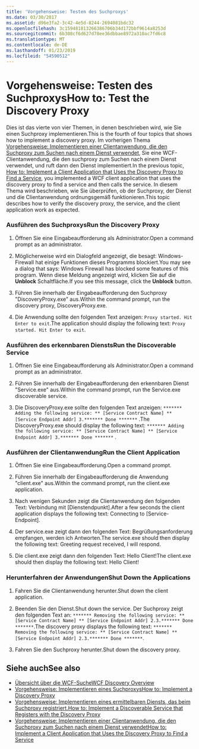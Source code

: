 ```yaml
---
title: 'Vorgehensweise: Testen des Suchproxys'
ms.date: 03/30/2017
ms.assetid: d96e3fa2-3c42-4e5d-8244-2694081bdc32
ms.openlocfilehash: 3c159481813266386706b34d172bbf9614a8253d
ms.sourcegitcommit: 6b308cf6d627d78ee36dbbae8972a310ac7fd6c8
ms.translationtype: MT
ms.contentlocale: de-DE
ms.lasthandoff: 01/23/2019
ms.locfileid: "54590512"
---
```

# <a name="how-to-test-the-discovery-proxy"></a><span data-ttu-id="894ac-102">Vorgehensweise: Testen des Suchproxys</span><span class="sxs-lookup"><span data-stu-id="894ac-102">How to: Test the Discovery Proxy</span></span>
<span data-ttu-id="894ac-103">Dies ist das vierte von vier Themen, in denen beschrieben wird, wie Sie einen Suchproxy implementieren.</span><span class="sxs-lookup"><span data-stu-id="894ac-103">This is the fourth of four topics that shows how to implement a discovery proxy.</span></span> <span data-ttu-id="894ac-104">Im vorherigen Thema [Vorgehensweise: Implementieren einer Clientanwendung, die den Suchproxy zum Suchen nach einem Dienst verwendet](../../../../docs/framework/wcf/feature-details/client-app-discovery-proxy-to-find-a-service.md), Sie eine WCF-Clientanwendung, die den suchproxy zum Suchen nach einem Dienst verwendet, und ruft dann den Dienst implementiert.</span><span class="sxs-lookup"><span data-stu-id="894ac-104">In the previous topic, [How to: Implement a Client Application that Uses the Discovery Proxy to Find a Service](../../../../docs/framework/wcf/feature-details/client-app-discovery-proxy-to-find-a-service.md), you implemented a WCF client application that uses the discovery proxy to find a service and then calls the service.</span></span> <span data-ttu-id="894ac-105">In diesem Thema wird beschrieben, wie Sie überprüfen, ob der Suchproxy, der Dienst und die Clientanwendung ordnungsgemäß funktionieren.</span><span class="sxs-lookup"><span data-stu-id="894ac-105">This topic describes how to verify the discovery proxy, the service, and the client application work as expected.</span></span>  
  
### <a name="run-the-discovery-proxy"></a><span data-ttu-id="894ac-106">Ausführen des Suchproxys</span><span class="sxs-lookup"><span data-stu-id="894ac-106">Run the Discovery Proxy</span></span>  
  
1.  <span data-ttu-id="894ac-107">Öffnen Sie eine Eingabeaufforderung als Administrator.</span><span class="sxs-lookup"><span data-stu-id="894ac-107">Open a command prompt as an administrator.</span></span>  
  
2.  <span data-ttu-id="894ac-108">Möglicherweise wird ein Dialogfeld angezeigt, die besagt: Windows-Firewall hat einige Funktionen dieses Programms blockiert.</span><span class="sxs-lookup"><span data-stu-id="894ac-108">You may see a dialog that says: Windows Firewall has blocked some features of this program.</span></span> <span data-ttu-id="894ac-109">Wenn diese Meldung angezeigt wird, klicken Sie auf die **Unblock** Schaltfläche.</span><span class="sxs-lookup"><span data-stu-id="894ac-109">If you see this message, click the **Unblock** button.</span></span>  
  
3.  <span data-ttu-id="894ac-110">Führen Sie innerhalb der Eingabeaufforderung den Suchproxy "DiscoveryProxy.exe" aus.</span><span class="sxs-lookup"><span data-stu-id="894ac-110">Within the command prompt, run the discovery proxy, DiscoveryProxy.exe.</span></span>  
  
4.  <span data-ttu-id="894ac-111">Die Anwendung sollte den folgenden Text anzeigen: `Proxy started. Hit Enter to exit`.</span><span class="sxs-lookup"><span data-stu-id="894ac-111">The application should display the following text: `Proxy started. Hit Enter to exit`.</span></span>  
  
### <a name="run-the-discoverable-service"></a><span data-ttu-id="894ac-112">Ausführen des erkennbaren Diensts</span><span class="sxs-lookup"><span data-stu-id="894ac-112">Run the Discoverable Service</span></span>  
  
1.  <span data-ttu-id="894ac-113">Öffnen Sie eine Eingabeaufforderung als Administrator.</span><span class="sxs-lookup"><span data-stu-id="894ac-113">Open a command prompt as an administrator.</span></span>  
  
2.  <span data-ttu-id="894ac-114">Führen Sie innerhalb der Eingabeaufforderung den erkennbaren Dienst "Service.exe" aus.</span><span class="sxs-lookup"><span data-stu-id="894ac-114">Within the command prompt, run the Service.exe discoverable service.</span></span>  
  
3.  <span data-ttu-id="894ac-115">Die DiscoveryProxy.exe sollte den folgenden Text anzeigen: `******* Adding the following service: ** [Service Contract Name] ** [Service Endpoint Addr] 3.******* Done *******` .</span><span class="sxs-lookup"><span data-stu-id="894ac-115">The DiscoveryProxy.exe should display the following text: `******* Adding the following service: ** [Service Contract Name] ** [Service Endpoint Addr] 3.******* Done *******` .</span></span>  
  
### <a name="run-the-client-application"></a><span data-ttu-id="894ac-116">Ausführen der Clientanwendung</span><span class="sxs-lookup"><span data-stu-id="894ac-116">Run the Client Application</span></span>  
  
1.  <span data-ttu-id="894ac-117">Öffnen Sie eine Eingabeaufforderung.</span><span class="sxs-lookup"><span data-stu-id="894ac-117">Open a command prompt.</span></span>  
  
2.  <span data-ttu-id="894ac-118">Führen Sie innerhalb der Eingabeaufforderung die Anwendung "client.exe" aus.</span><span class="sxs-lookup"><span data-stu-id="894ac-118">Within the command prompt, run the client.exe application.</span></span>  
  
3.  <span data-ttu-id="894ac-119">Nach wenigen Sekunden zeigt die Clientanwendung den folgenden Text: Verbindung mit [Dienstendpunkt].</span><span class="sxs-lookup"><span data-stu-id="894ac-119">After a few seconds the client application displays the following text: Connecting to [Service-Endpoint].</span></span>  
  
4.  <span data-ttu-id="894ac-120">Der service.exe zeigt dann den folgenden Text: Begrüßungsanforderung empfangen, werden ich Antworten.</span><span class="sxs-lookup"><span data-stu-id="894ac-120">The service.exe should then display the following text: Greeting request received, I will respond.</span></span>  
  
5.  <span data-ttu-id="894ac-121">Die client.exe zeigt dann den folgenden Text: Hello Client!</span><span class="sxs-lookup"><span data-stu-id="894ac-121">The client.exe should then display the following text: Hello Client!</span></span>  
  
### <a name="shut-down-the-applications"></a><span data-ttu-id="894ac-122">Herunterfahren der Anwendungen</span><span class="sxs-lookup"><span data-stu-id="894ac-122">Shut Down the Applications</span></span>  
  
1.  <span data-ttu-id="894ac-123">Fahren Sie die Clientanwendung herunter.</span><span class="sxs-lookup"><span data-stu-id="894ac-123">Shut down the client application.</span></span>  
  
2.  <span data-ttu-id="894ac-124">Beenden Sie den Dienst.</span><span class="sxs-lookup"><span data-stu-id="894ac-124">Shut down the service.</span></span> <span data-ttu-id="894ac-125">Der Suchproxy zeigt den folgenden Text an: `******* Removing the following service: ** [Service Contract Name] ** [Service Endpoint Addr] 2.3.******* Done *******`.</span><span class="sxs-lookup"><span data-stu-id="894ac-125">The discovery proxy displays the following text: `******* Removing the following service: ** [Service Contract Name] ** [Service Endpoint Addr] 2.3.******* Done *******`.</span></span>  
  
3.  <span data-ttu-id="894ac-126">Fahren Sie den Suchproxy herunter.</span><span class="sxs-lookup"><span data-stu-id="894ac-126">Shut down the discovery proxy.</span></span>  
  
## <a name="see-also"></a><span data-ttu-id="894ac-127">Siehe auch</span><span class="sxs-lookup"><span data-stu-id="894ac-127">See also</span></span>
- [<span data-ttu-id="894ac-128">Übersicht über die WCF-Suche</span><span class="sxs-lookup"><span data-stu-id="894ac-128">WCF Discovery Overview</span></span>](../../../../docs/framework/wcf/feature-details/wcf-discovery-overview.md)
- [<span data-ttu-id="894ac-129">Vorgehensweise: Implementieren eines Suchproxys</span><span class="sxs-lookup"><span data-stu-id="894ac-129">How to: Implement a Discovery Proxy</span></span>](../../../../docs/framework/wcf/feature-details/how-to-implement-a-discovery-proxy.md)
- [<span data-ttu-id="894ac-130">Vorgehensweise: Implementieren eines ermittelbaren Diensts, das beim Suchproxy registriert.</span><span class="sxs-lookup"><span data-stu-id="894ac-130">How to: Implement a Discoverable Service that Registers with the Discovery Proxy</span></span>](../../../../docs/framework/wcf/feature-details/discoverable-service-that-registers-with-the-discovery-proxy.md)
- [<span data-ttu-id="894ac-131">Vorgehensweise: Implementieren einer Clientanwendung, die den Suchproxy zum Suchen nach einem Dienst verwendet</span><span class="sxs-lookup"><span data-stu-id="894ac-131">How to: Implement a Client Application that Uses the Discovery Proxy to Find a Service</span></span>](../../../../docs/framework/wcf/feature-details/client-app-discovery-proxy-to-find-a-service.md)
